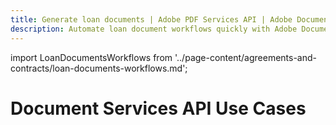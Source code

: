```yaml
---
title: Generate loan documents | Adobe PDF Services API | Adobe Document Services
description: Automate loan document workflows quickly with Adobe Document Services APIs. Our PDF Services API helps you create, convert, OCR PDFs and more. Free 6-month trial. Learn more today.
---
```


import LoanDocumentsWorkflows from '../page-content/agreements-and-contracts/loan-documents-workflows.md';


<Hero slots="heading" variant="fullwidth" theme="dark"  customLayout className="herobgImage"/>

# Document Services API Use Cases

<MenuWrapperComponent  slots="content"  repeat="1" theme="lightest"/>

<LoanDocumentsWorkflows />